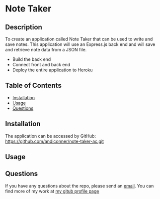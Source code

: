 # Note Taker

 ## Description 

To create an application called Note Taker that can be used to write and save notes. This application will use an Express.js back end and will save and retrieve note data from a JSON file.
- Build the back end
- Connect front and back end 
- Deploy the entire application to Heroku


## Table of Contents

* [Installation](#installation)
* [Usage](#usage)
* [Questions](#questions)


## Installation

The application can be accessed by 
GitHub: https://github.com/andiconner/note-taker-ac.git


## Usage 








## Questions
If you have any questions about the repo, please send an [email](mailto:andiconner@icloud.com). You can find more of my work at  [my gitub profile page](https://github.com/andiconner)



